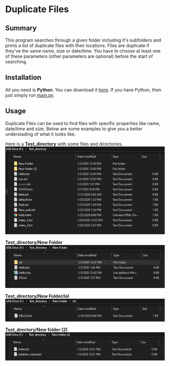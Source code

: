 # Duplicate Files
## Summary
This program searches through a given folder including it's subfolders and prints a list of duplicate files with their locations.
Files are duplicate if they've the same name, size or date/time.
You have to choose at least one of these parameters (other parameters are optional) before the start of searching.
## Installation
All you need is **Python**. You can download it [here](https://www.python.org/downloads/).
If you have Python, then just simply run [main.py](main.py).
## Usage
Duplicate Files can be used to find files with specific properties like name, date/time and size. Below are some examples to give you a better understading of what it looks like.

Here is a **Test_directory** with some files and directories.
<img src="images/image1.png" />


**Test_directory/New Folder**
<img src="images/image2.png" />

**Test_directory/New Folder/lol**
<img src="images/image3.png" />


**Test_drectory/New folder (2)**
<img src="images/image4.png" />
